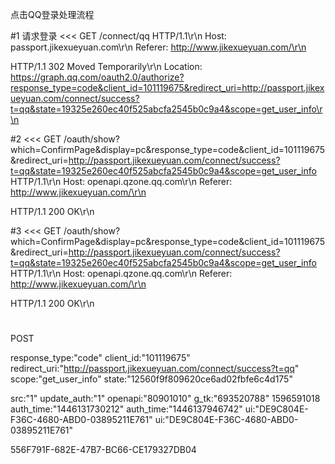 点击QQ登录处理流程

#1 请求登录
<<<
GET /connect/qq HTTP/1.1\r\n
Host: passport.jikexueyuan.com\r\n
Referer: http://www.jikexueyuan.com/\r\n

>>>
HTTP/1.1 302 Moved Temporarily\r\n
Location: https://graph.qq.com/oauth2.0/authorize?response_type=code&client_id=101119675&redirect_uri=http://passport.jikexueyuan.com/connect/success?t=qq&state=19325e260ec40f525abcfa2545b0c9a4&scope=get_user_info\r\n

#2
<<<
GET /oauth/show?which=ConfirmPage&display=pc&response_type=code&client_id=101119675&redirect_uri=http://passport.jikexueyuan.com/connect/success?t=qq&state=19325e260ec40f525abcfa2545b0c9a4&scope=get_user_info HTTP/1.1\r\n
Host: openapi.qzone.qq.com\r\n
Referer: http://www.jikexueyuan.com/\r\n

>>>
HTTP/1.1 200 OK\r\n

#3
<<<
GET /oauth/show?which=ConfirmPage&display=pc&response_type=code&client_id=101119675&redirect_uri=http://passport.jikexueyuan.com/connect/success?t=qq&state=19325e260ec40f525abcfa2545b0c9a4&scope=get_user_info HTTP/1.1\r\n
Host: openapi.qzone.qq.com\r\n
Referer: http://www.jikexueyuan.com/\r\n

>>>
HTTP/1.1 200 OK\r\n

#
POST

response_type:"code"
client_id:"101119675"
redirect_uri:"http://passport.jikexueyuan.com/connect/success?t=qq"
scope:"get_user_info"
state:"12560f9f809620ce6ad02fbfe6c4d175"

src:"1"
update_auth:"1"
openapi:"80901010"
g_tk:"693520788"    1596591018
auth_time:"1446131730212"
auth_time:"1446137946742"
ui:"DE9C804E-F36C-4680-ABD0-03895211E761"
ui:"DE9C804E-F36C-4680-ABD0-03895211E761"

556F791F-682E-47B7-BC66-CE179327DB04
